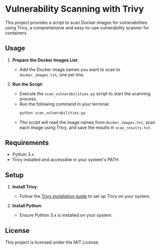 # Vulnerability Scanning with Trivy

This project provides a script to scan Docker images for vulnerabilities using Trivy, a comprehensive and easy-to-use vulnerability scanner for containers.

## Usage

1. **Prepare the Docker Images List**:
   - Add the Docker image names you want to scan to `docker_images.txt`, one per line.

2. **Run the Script**:
   - Execute the `scan_vulnerabilities.py` script to start the scanning process.
   - Run the following command in your terminal:
     ```bash
     python scan_vulnerabilities.py
     ```
   - The script will read the image names from `docker_images.txt`, scan each image using Trivy, and save the results in `scan_results.txt`.

## Requirements

- Python 3.x
- Trivy installed and accessible in your system's PATH.

## Setup

1. **Install Trivy**:
   - Follow the [Trivy installation guide](https://aquasecurity.github.io/trivy/v0.18.3/installation/) to set up Trivy on your system.

2. **Install Python**:
   - Ensure Python 3.x is installed on your system.

## License

This project is licensed under the MIT License.
